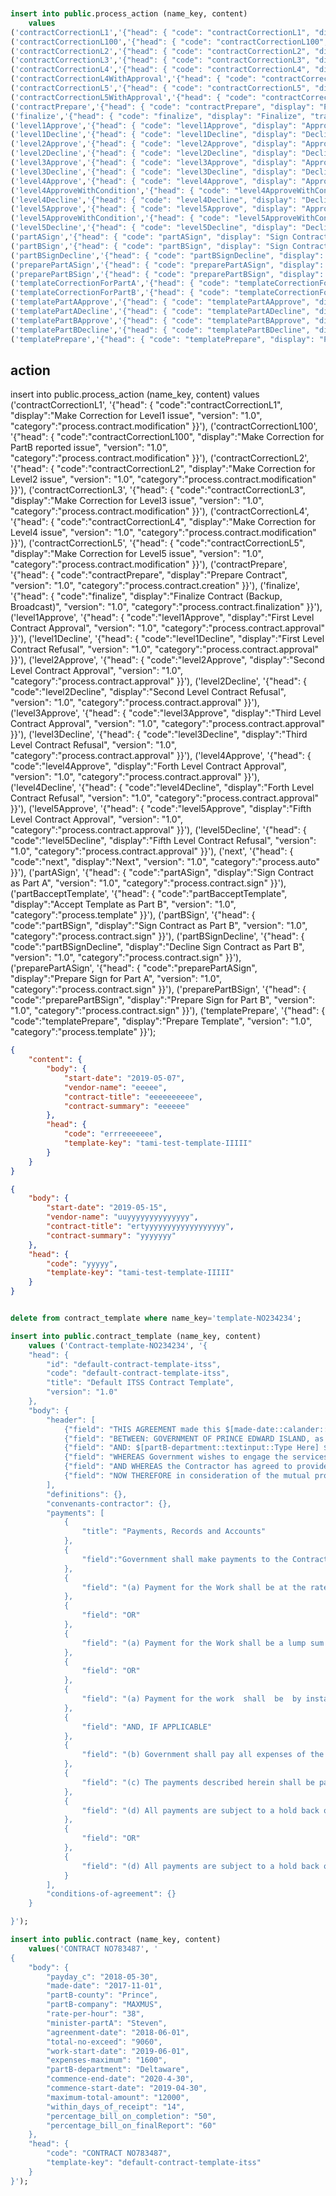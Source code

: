~~~sql


insert into public.process_action (name_key, content)
    values
('contractCorrectionL1','{"head": { "code": "contractCorrectionL1", "display": "Contract Correction L1", "transformations": [{ "from": "contractPendingCorrection", "to": "contractCorrectedL1Issue"}], "ui_actions": ["contract.ru"], "category": "Process.Contract.Prepare", "version": "1.0.0"}}'),
('contractCorrectionL100','{"head": { "code": "contractCorrectionL100", "display": "Contract Correction for Part B", "transformations": [{ "from": "contractPendingCorrectionL100Issue", "to": "contractCorrectedL100Issue"}], "ui_actions": ["contract.ru"], "category": "Process.Contract.Prepare", "version": "1.0.0"}}'),
('contractCorrectionL2','{"head": { "code": "contractCorrectionL2", "display": "Contract Correction L2", "transformations": [{ "from": "contractPendingCorrectionL2Issue", "to": "contractCorrectedL2Issue"}], "ui_actions": ["contract.ru"], "category": "Process.Contract.Prepare", "version": "1.0.0"}}'),
('contractCorrectionL3','{"head": { "code": "contractCorrectionL3", "display": "Contract Correction L3", "transformations": [{ "from": "contractPendingCorrectionL3Issue", "to": "contractCorrectedL3Issue"}], "ui_actions": ["contract.ru"], "category": "Process.Contract.Prepare", "version": "1.0.0"}}'),
('contractCorrectionL4','{"head": { "code": "contractCorrectionL4", "display": "Contract Correction L4", "transformations": [{ "from": "contractPendingCorrectionL4Issue", "to": "contractCorrectedL4Issue"}], "ui_actions": ["contract.ru"], "category": "Process.Contract.Prepare", "version": "1.0.0"}}'),
('contractCorrectionL4WithApproval','{"head": { "code": "contractCorrectionL4WithApproval", "display": "Contract Correction L4 Pre-Approved", "transformations": [{ "from": "contractPendingCorrectionL4IssueWithApproval", "to": "contractCorrectedL4IssueWithApproval"}], "ui_actions": ["contract.ru"], "category": "Process.Contract.Prepare", "version": "1.0.0"}}'),
('contractCorrectionL5','{"head": { "code": "contractCorrectionL5", "display": "Contract Correction L5", "transformations": [{ "from": "contractPendingCorrectionL5Issue", "to": "contractCorrectedL5Issue"}], "ui_actions": ["contract.ru"], "category": "Process.Contract.Prepare", "version": "1.0.0"}}'),
('contractCorrectionL5WithApproval','{"head": { "code": "contractCorrectionL5WithApproval", "display": "Contract Correction L5 Pre-Approved", "transformations": [{ "from": "contractPendingCorrectionL5IssueWithApproval", "to": "contractCorrectedL5IssueWithApproval"}], "ui_actions": ["contract.ru"], "category": "Process.Contract.Prepare", "version": "1.0.0"}}'),
('contractPrepare','{"head": { "code": "contractPrepare", "display": "Prepare Contract", "transformations": [{ "from": "contractPreparing", "to": "contractPrepared"}], "ui_actions": ["contract.cru"], "category": "Process.Contract.Prepare", "version": "1.0.0"}}'),
('finalize','{"head": { "code": "finalize", "display": "Finalize", "transformations": [{ "from": "Finalizing", "to": "Finalized"}], "ui_actions": ["contract.finalize"], "category": "Process.Contract.Finalize", "version": "1.0.0"}}'),
('level1Approve','{"head": { "code": "level1Approve", "display": "Approve as Level 1 staff", "transformations": [{ "from": "PendingL1Approval", "to": "level1Approved"}], "ui_actions": ["contract.approve"], "category": "Process.Contract.Approval", "version": "1.0.0"}}'),
('level1Decline','{"head": { "code": "level1Decline", "display": "Decline as Level 1 staff", "transformations": [{ "from": "PendingL1Approval", "to": "level1Declined"}], "ui_actions": ["contract.decline"], "category": "Process.Contract.Approval", "version": "1.0.0"}}'),
('level2Approve','{"head": { "code": "level2Approve", "display": "Approve as Level 2 staff", "transformations": [{ "from": "PendingL2Approval", "to": "level2Approved"}], "ui_actions": ["contract.approve"], "category": "Process.Contract.Approval", "version": "1.0.0"}}'),
('level2Decline','{"head": { "code": "level2Decline", "display": "Decline as Level 2 staff", "transformations": [{ "from": "PendingL2Approval", "to": "level2Declined"}], "ui_actions": ["contract.decline"], "category": "Process.Contract.Approval", "version": "1.0.0"}}'),
('level3Approve','{"head": { "code": "level3Approve", "display": "Approve as Level 3 staff", "transformations": [{ "from": "PendingL3Approval", "to": "level3Approved"}], "ui_actions": ["contract.approve"], "category": "Process.Contract.Approval", "version": "1.0.0"}}'),
('level3Decline','{"head": { "code": "level3Decline", "display": "Decline as Level 3 staff", "transformations": [{ "from": "PendingL3Approval", "to": "level3Declined"}], "ui_actions": ["contract.decline"], "category": "Process.Contract.Approval", "version": "1.0.0"}}'),
('level4Approve','{"head": { "code": "level4Approve", "display": "Approve as Level 4 staff", "transformations": [{ "from": "PendingL4Approval", "to": "level4Approved"}], "ui_actions": ["contract.approve"], "category": "Process.Contract.Approval", "version": "1.0.0"}}'),
('level4ApproveWithCondition','{"head": { "code": "level4ApproveWithCondition", "display": "Conditional Approve as Level 4 staff", "transformations": [{ "from": "PendingL4Approval", "to": "contractPendingCorrectionL4IssueWithApproval"}], "ui_actions": ["contract.conditonalApprove"], "category": "Process.Contract.Approval", "version": "1.0.0"}}'),
('level4Decline','{"head": { "code": "level4Decline", "display": "Decline as Level 4 staff", "transformations": [{ "from": "PendingL4Approval", "to": "level4Declined"}], "ui_actions": ["contract.decline"], "category": "Process.Contract.Approval", "version": "1.0.0"}}'),
('level5Approve','{"head": { "code": "level5Approve", "display": "Approve as Level 5 staff", "transformations": [{ "from": "PendingL5Approval", "to": "level5Approved"}], "ui_actions": ["contract.approve"], "category": "Process.Contract.Approval", "version": "1.0.0"}}'),
('level5ApproveWithCondition','{"head": { "code": "level5ApproveWithCondition", "display": "Conditional Approve as Level 5 staff", "transformations": [{ "from": "PendingL5Approval", "to": "contractPendingCorrectionL5IssueWithApproval"}], "ui_actions": ["contract.conditonalApprove"], "category": "Process.Contract.Approval", "version": "1.0.0"}}'),
('level5Decline','{"head": { "code": "level5Decline", "display": "Decline as Level 5 staff", "transformations": [{ "from": "PendingL5Approval", "to": "level5Declined"}], "ui_actions": ["contract.decline"], "category": "Process.Contract.Approval", "version": "1.0.0"}}'),
('partASign','{"head": { "code": "partASign", "display": "Sign Contract as Part A", "transformations": [{ "from": "PendingPartASign", "to": "PartASigned"}], "ui_actions": ["contract.sign"], "category": "Process.Contract.Sign", "version": "1.0.0"}}'),
('partBSign','{"head": { "code": "partBSign", "display": "Sign Contract as Part B", "transformations": [{ "from": "PendingPartBSign", "to": "PartBSigned"}], "ui_actions": ["contract.sign"], "category": "Process.Contract.Sign", "version": "1.0.0"}}'),
('partBSignDecline','{"head": { "code": "partBSignDecline", "display": "Decline Sign Contract as Part B", "transformations": [{ "from": "PendingPartBSign", "to": "PartBDeclined"}], "ui_actions": ["contract.declineSign"], "category": "Process.Contract.Sign", "version": "1.0.0"}}'),
('preparePartASign','{"head": { "code": "preparePartASign", "display": "Prepare Part A Sign", "transformations": [{ "from": "PreparingPartASign", "to": "PendingPartASign"}], "ui_actions": ["contract.prepareSign"], "category": "Process.Contract.Sign", "version": "1.0.0"}}'),
('preparePartBSign','{"head": { "code": "preparePartBSign", "display": "Prepare Part B Sign", "transformations": [{ "from": "PreparingPartBSign", "to": "PendingPartBSign"}], "ui_actions": ["contract.prepareSign"], "category": "Process.Contract.Sign", "version": "1.0.0"}}'),
('templateCorrectionForPartA','{"head": { "code": "templateCorrectionForPartA", "display": "Template Correction for Part A", "transformations": [{ "from": "pendingTemplateCorrectionFromPartA", "to": "templateCorrectedForPartA"}], "ui_actions": ["template.ru"], "category": "Process.Template.Prepare", "version": "1.0.0"}}'),
('templateCorrectionForPartB','{"head": { "code": "templateCorrectionForPartB", "display": "Template Correction for Part B", "transformations": [{ "from": "pendingTemplateCorrectionFromPartB", "to": "templateCorrectedForPartB"}], "ui_actions": ["template.ru"], "category": "Process.Template.Prepare", "version": "1.0.0"}}'),
('templatePartAApprove','{"head": { "code": "templatePartAApprove", "display": "Approve Template as Part A", "transformations": [{ "from": "templatePendingApprovalBySupervisor", "to": "templatePartAApproved"}], "ui_actions": ["template.approve"], "category": "Process.Template.Prepare", "version": "1.0.0"}}'),
('templatePartADecline','{"head": { "code": "templatePartADecline", "display": "Decline Template as Part A", "transformations": [{ "from": "templatePendingApprovalBySupervisor", "to": "templatePartADeclined"}], "ui_actions": ["template.decline"], "category": "Process.Template.Prepare", "version": "1.0.0"}}'),
('templatePartBApprove','{"head": { "code": "templatePartBApprove", "display": "Approve Template as Part B", "transformations": [{ "from": "templatePendingAcceptanceByVendor", "to": "templatePartBApproved"}], "ui_actions": ["template.approve"], "category": "Process.Template.Prepare", "version": "1.0.0"}}'),
('templatePartBDecline','{"head": { "code": "templatePartBDecline", "display": "Decline Template as Part B", "transformations": [{ "from": "templatePendingAcceptanceByVendor", "to": "templatePartBDeclined"}], "ui_actions": ["template.decline"], "category": "Process.Template.Prepare", "version": "1.0.0"}}'),
('templatePrepare','{"head": { "code": "templatePrepare", "display": "Prepare Template", "transformations": [{ "from": "templatePreparing", "to": "templatePrepared"}], "ui_actions": ["template.cru"], "category": "Process.Template.Prepare", "version": "1.0.0"}}');

~~~













action
------

insert into public.process_action (name_key, content)
    values
('contractCorrectionL1', '{"head": { "code":"contractCorrectionL1", "display":"Make Correction for Level1 issue", "version": "1.0", "category":"process.contract.modification" }}'),
('contractCorrectionL100', '{"head": { "code":"contractCorrectionL100", "display":"Make Correction for PartB reported issue", "version": "1.0", "category":"process.contract.modification" }}'),
('contractCorrectionL2', '{"head": { "code":"contractCorrectionL2", "display":"Make Correction for Level2 issue", "version": "1.0", "category":"process.contract.modification" }}'),
('contractCorrectionL3', '{"head": { "code":"contractCorrectionL3", "display":"Make Correction for Level3 issue", "version": "1.0", "category":"process.contract.modification" }}'),
('contractCorrectionL4', '{"head": { "code":"contractCorrectionL4", "display":"Make Correction for Level4 issue", "version": "1.0", "category":"process.contract.modification" }}'),
('contractCorrectionL5', '{"head": { "code":"contractCorrectionL5", "display":"Make Correction for Level5 issue", "version": "1.0", "category":"process.contract.modification" }}'),
('contractPrepare', '{"head": { "code":"contractPrepare", "display":"Prepare Contract", "version": "1.0", "category":"process.contract.creation" }}'),
('finalize', '{"head": { "code":"finalize", "display":"Finalize Contract (Backup, Broadcast)", "version": "1.0", "category":"process.contract.finalization" }}'),
('level1Approve', '{"head": { "code":"level1Approve", "display":"First Level Contract Approval", "version": "1.0", "category":"process.contract.approval" }}'),
('level1Decline', '{"head": { "code":"level1Decline", "display":"First Level Contract Refusal", "version": "1.0", "category":"process.contract.approval" }}'),
('level2Approve', '{"head": { "code":"level2Approve", "display":"Second Level Contract Approval", "version": "1.0", "category":"process.contract.approval" }}'),
('level2Decline', '{"head": { "code":"level2Decline", "display":"Second Level Contract Refusal", "version": "1.0", "category":"process.contract.approval" }}'),
('level3Approve', '{"head": { "code":"level3Approve", "display":"Third Level Contract Approval", "version": "1.0", "category":"process.contract.approval" }}'),
('level3Decline', '{"head": { "code":"level3Decline", "display":"Third Level Contract Refusal", "version": "1.0", "category":"process.contract.approval" }}'),
('level4Approve', '{"head": { "code":"level4Approve", "display":"Forth Level Contract Approval", "version": "1.0", "category":"process.contract.approval" }}'),
('level4Decline', '{"head": { "code":"level4Decline", "display":"Forth Level Contract Refusal", "version": "1.0", "category":"process.contract.approval" }}'),
('level5Approve', '{"head": { "code":"level5Approve", "display":"Fifth Level Contract Approval", "version": "1.0", "category":"process.contract.approval" }}'),
('level5Decline', '{"head": { "code":"level5Decline", "display":"Fifth Level Contract Refusal", "version": "1.0", "category":"process.contract.approval" }}'),
('next', '{"head": { "code":"next", "display":"Next", "version": "1.0", "category":"process.auto" }}'),
('partASign', '{"head": { "code":"partASign", "display":"Sign Contract as Part A", "version": "1.0", "category":"process.contract.sign" }}'),
('partBacceptTemplate', '{"head": { "code":"partBacceptTemplate", "display":"Accept Template as Part B", "version": "1.0", "category":"process.template" }}'),
('partBSign', '{"head": { "code":"partBSign", "display":"Sign Contract as Part B", "version": "1.0", "category":"process.contract.sign" }}'),
('partBSignDecline', '{"head": { "code":"partBSignDecline", "display":"Decline Sign Contract as Part B", "version": "1.0", "category":"process.contract.sign" }}'),
('preparePartASign', '{"head": { "code":"preparePartASign", "display":"Prepare Sign for Part A", "version": "1.0", "category":"process.contract.sign" }}'),
('preparePartBSign', '{"head": { "code":"preparePartBSign", "display":"Prepare Sign for Part B", "version": "1.0", "category":"process.contract.sign" }}'),
('templatePrepare', '{"head": { "code":"templatePrepare", "display":"Prepare Template", "version": "1.0", "category":"process.template" }}');












~~~json
{
    "content": {
        "body": {
            "start-date": "2019-05-07",
            "vendor-name": "eeeee",
            "contract-title": "eeeeeeeeee",
            "contract-summary": "eeeeee"
        },
        "head": {
            "code": "errreeeeeee",
            "template-key": "tami-test-template-IIIII"
        }
    }
}

{
    "body": {
        "start-date": "2019-05-15",
        "vendor-name": "uuyyyyyyyyyyyyyy",
        "contract-title": "ertyyyyyyyyyyyyyyyyyy",
        "contract-summary": "yyyyyyy"
    },
    "head": {
        "code": "yyyyy",
        "template-key": "tami-test-template-IIIII"
    }
}

~~~



~~~sql

delete from contract_template where name_key='template-NO234234';

insert into public.contract_template (name_key, content)  
    values ('Contract-template-NO234234', '{
    "head": {
        "id": "default-contract-template-itss",
        "code": "default-contract-template-itss",
        "title": "Default ITSS Contract Template",
        "version": "1.0"
    },
    "body": {
        "header": [
            {"field": "THIS AGREEMENT made this $[made-date::calander::dateformat1]"},
            {"field": "BETWEEN: GOVERNMENT OF PRINCE EDWARD ISLAND, as represented by the Minister of $[minister-partA::textinput::Type here], $$$$(hereinafter referred to as \"Government\") OF THE PART A;"},
            {"field": "AND: $[partB-department::textinput::Type Here] $$of $[partB-company::textinput::Type Here] $$in $[partB-county::textinput::Type Here] County,  Province of $[partB-province::dropdownlist::VVV:codetable:province], $$$$(hereinafter referred to as the \"Contractor\") OF THE PART B"},
            {"field": "WHEREAS Government wishes to engage the services of the Contractor to carry out the services described in Schedule \"A\" attached hereto;$$"},
            {"field": "AND WHEREAS the Contractor has agreed to provide Government with these services on certain terms and conditions as more particularly set out in this Agreement;$$"},
            {"field": "NOW THEREFORE in consideration of the mutual promises contained in this Agreement, the Parties agree that the terms and conditions of their relationship are as follows:$$"}
        ],
        "definitions": {},
        "convenants-contractor": {},
        "payments": [
            {
                "title": "Payments, Records and Accounts"
            },
            {
                "field":"Government shall make payments to the Contractor in the following manner:"
            },
            {
                "field": "(a) Payment for the Work shall be at the rate of $ $[rate-per-hour::textinput::Type here] per hour, excluding taxes, but in no case shall the total payment exceed $ $[total-no-exceed::textinput::Type here]"
            },
            {
                "field": "OR"
            },
            {
                "field": "(a) Payment for the Work shall be a lump sum of $ $[lump-sum::textinput::Type here] , excluding taxes, payable on the $[lump-paydate::calander::Type here]"
            },
            {
                "field": "OR"
            },
            {
                "field": "(a) Payment for the work  shall  be  by installments  of $ $[rate-per-hour::textinput::Type here], excluding taxes, payable as follows [ie. List dates (milestones) when payments will be made including amount to be paid on each date]"
            },
            {
                "field": "AND, IF APPLICABLE"
            },
            {
                "field": "(b) Government shall pay all expenses of the Contractor, exclusive of all taxes, up to a maximum of $ $[expenses-maximum::textinput::Type here],based on expenses actually incurred and verified by receipt."
            },
            {
                "field": "(c) The payments described herein shall be paid upon the basis of the submission, by the $[payday_c::calander::Type here],of a detailed statement together with all necessary receipts.  Such statements shall be submitted to Government, and Government shall pay the amount owing within $[within_days_of_receipt::textinput::Type here]"
            },
            {
                "field": "(d) All payments are subject to a hold back of an amount equal to $[percentage_bill_on_completion::textinput::Type here]__% of the amount billed.  The hold back shall be paid upon completion and acceptance of the Work."
            },
            {
                "field": "OR"
            },
            {
                "field": "(d) All payments are subject to a hold back of an amount equal to $[percentage_bill_on_finalReport::textinput::Type here]__% of the amount billed.  The hold back shall be paid upon the submission and acceptance of the final report and completion of the work."
            }
        ],
        "conditions-of-agreement": {}
    }

}');

~~~



~~~sql
insert into public.contract (name_key, content)  
    values('CONTRACT NO783487', '
{
    "body": {
        "payday_c": "2018-05-30",
        "made-date": "2017-11-01",
        "partB-county": "Prince",
        "partB-company": "MAXMUS",
        "rate-per-hour": "38",
        "minister-partA": "Steven",
        "agreenment-date": "2018-06-01",
        "total-no-exceed": "9060",
        "work-start-date": "2019-06-01",
        "expenses-maximum": "1600",
        "partB-department": "Deltaware",
        "commence-end-date": "2020-4-30",
        "commence-start-date": "2019-04-30",
        "maximum-total-amount": "12000",
        "within_days_of_receipt": "14",
        "percentage_bill_on_completion": "50",
        "percentage_bill_on_finalReport": "60"
    },
    "head": {
        "code": "CONTRACT NO783487",
        "template-key": "default-contract-template-itss"
    }
}');
~~~